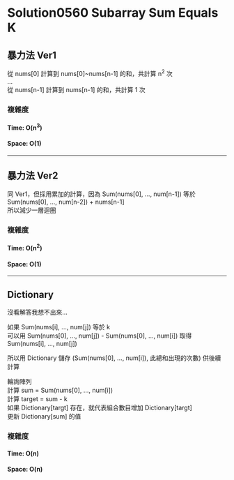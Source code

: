 # Solution0560 Subarray Sum Equals K

## 暴力法 Ver1

從 nums[0] 計算到 nums[0]~nums[n-1] 的和，共計算 n<sup>2</sup> 次  
...  
從 nums[n-1] 計算到 nums[n-1] 的和，共計算 1 次  

### 複雜度

#### Time: O(n<sup>3</sup>)

#### Space: O(1)

---

## 暴力法 Ver2

同 Ver1，但採用累加的計算，因為 Sum(nums[0], ..., num[n-1]) 等於 Sum(nums[0], ..., num[n-2]) + nums[n-1]  
所以減少一層迴圈

### 複雜度

#### Time: O(n<sup>2</sup>)

#### Space: O(1)

---

## Dictionary

沒看解答我想不出來...  

如果 Sum(nums[i], ..., num[j]) 等於 k  
可以用 Sum(nums[0], ..., num[j]) - Sum(nums[0], ..., num[i]) 取得 Sum(nums[i], ..., num[j])  

所以用 Dictionary 儲存 (Sum(nums[0], ..., num[i]), 此總和出現的次數) 供後續計算  

輪詢陣列  
計算 sum = Sum(nums[0], ..., num[i])  
計算 target = sum - k  
如果 Dictionary[targt] 存在，就代表組合數目增加 Dictionary[targt]  
更新 Dictionary[sum] 的值  

### 複雜度

#### Time: O(n)

#### Space: O(n)